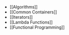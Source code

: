 - [[Algorithms]]
- [[Common Containers]]
- [[Iterators]]
- [[Lambda Functions]]
- [[Functional Programming]]